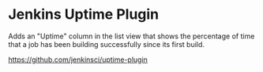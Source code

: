 Jenkins Uptime Plugin
=====================

Adds an "Uptime" column in the list view that shows the percentage of time that a job has been building 
successfully since its first build.

https://github.com/jenkinsci/uptime-plugin
